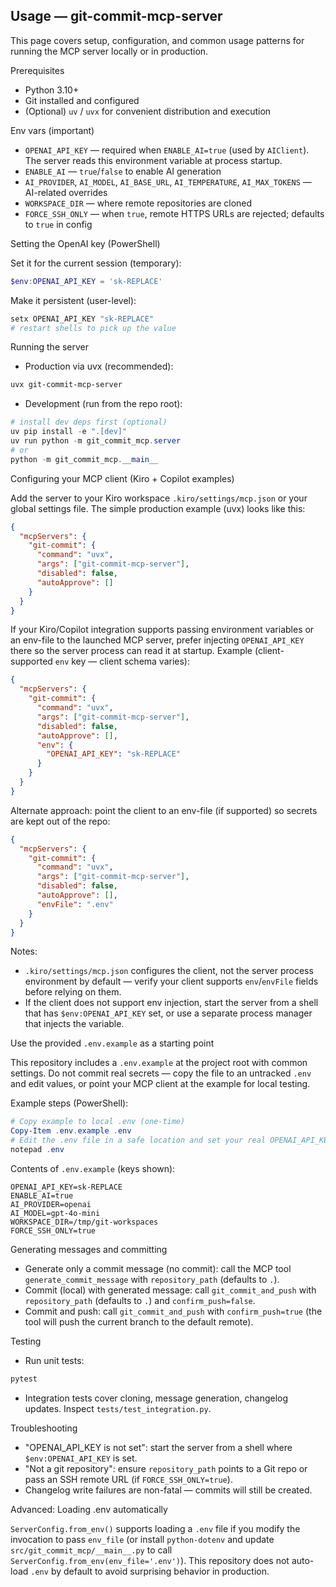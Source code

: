 ## Usage — git-commit-mcp-server

This page covers setup, configuration, and common usage patterns for running the MCP server locally or in production.

Prerequisites
- Python 3.10+
- Git installed and configured
- (Optional) `uv` / `uvx` for convenient distribution and execution

Env vars (important)
- `OPENAI_API_KEY` — required when `ENABLE_AI=true` (used by `AIClient`). The server reads this environment variable at process startup.
- `ENABLE_AI` — `true`/`false` to enable AI generation
- `AI_PROVIDER`, `AI_MODEL`, `AI_BASE_URL`, `AI_TEMPERATURE`, `AI_MAX_TOKENS` — AI-related overrides
- `WORKSPACE_DIR` — where remote repositories are cloned
- `FORCE_SSH_ONLY` — when `true`, remote HTTPS URLs are rejected; defaults to `true` in config

Setting the OpenAI key (PowerShell)

Set it for the current session (temporary):

```powershell
$env:OPENAI_API_KEY = 'sk-REPLACE'
```

Make it persistent (user-level):

```powershell
setx OPENAI_API_KEY "sk-REPLACE"
# restart shells to pick up the value
```

Running the server

- Production via uvx (recommended):

```powershell
uvx git-commit-mcp-server
```

- Development (run from the repo root):

```powershell
# install dev deps first (optional)
uv pip install -e ".[dev]"
uv run python -m git_commit_mcp.server
# or
python -m git_commit_mcp.__main__
```

Configuring your MCP client (Kiro + Copilot examples)

Add the server to your Kiro workspace `.kiro/settings/mcp.json` or your global settings file. The simple production example (uvx) looks like this:

```json
{
  "mcpServers": {
    "git-commit": {
      "command": "uvx",
      "args": ["git-commit-mcp-server"],
      "disabled": false,
      "autoApprove": []
    }
  }
}
```

If your Kiro/Copilot integration supports passing environment variables or an env-file to the launched MCP server, prefer injecting `OPENAI_API_KEY` there so the server process can read it at startup. Example (client-supported `env` key — client schema varies):

```json
{
  "mcpServers": {
    "git-commit": {
      "command": "uvx",
      "args": ["git-commit-mcp-server"],
      "disabled": false,
      "autoApprove": [],
      "env": {
        "OPENAI_API_KEY": "sk-REPLACE"
      }
    }
  }
}
```

Alternate approach: point the client to an env-file (if supported) so secrets are kept out of the repo:

```json
{
  "mcpServers": {
    "git-commit": {
      "command": "uvx",
      "args": ["git-commit-mcp-server"],
      "disabled": false,
      "autoApprove": [],
      "envFile": ".env"
    }
  }
}
```

Notes:
- `.kiro/settings/mcp.json` configures the client, not the server process environment by default — verify your client supports `env`/`envFile` fields before relying on them.
- If the client does not support env injection, start the server from a shell that has `$env:OPENAI_API_KEY` set, or use a separate process manager that injects the variable.

Use the provided `.env.example` as a starting point

This repository includes a `.env.example` at the project root with common settings. Do not commit real secrets — copy the file to an untracked `.env` and edit values, or point your MCP client at the example for local testing.

Example steps (PowerShell):

```powershell
# Copy example to local .env (one-time)
Copy-Item .env.example .env
# Edit the .env file in a safe location and set your real OPENAI_API_KEY
notepad .env
```

Contents of `.env.example` (keys shown):

```
OPENAI_API_KEY=sk-REPLACE
ENABLE_AI=true
AI_PROVIDER=openai
AI_MODEL=gpt-4o-mini
WORKSPACE_DIR=/tmp/git-workspaces
FORCE_SSH_ONLY=true
```

Generating messages and committing

- Generate only a commit message (no commit): call the MCP tool `generate_commit_message` with `repository_path` (defaults to `.`).
- Commit (local) with generated message: call `git_commit_and_push` with `repository_path` (defaults to `.`) and `confirm_push=false`.
- Commit and push: call `git_commit_and_push` with `confirm_push=true` (the tool will push the current branch to the default remote).

Testing

- Run unit tests:

```powershell
pytest
```

- Integration tests cover cloning, message generation, changelog updates. Inspect `tests/test_integration.py`.

Troubleshooting

- "OPENAI_API_KEY is not set": start the server from a shell where `$env:OPENAI_API_KEY` is set.
- "Not a git repository": ensure `repository_path` points to a Git repo or pass an SSH remote URL (if `FORCE_SSH_ONLY=true`).
- Changelog write failures are non-fatal — commits will still be created.

Advanced: Loading .env automatically

`ServerConfig.from_env()` supports loading a `.env` file if you modify the invocation to pass `env_file` (or install `python-dotenv` and update `src/git_commit_mcp/__main__.py` to call `ServerConfig.from_env(env_file='.env')`). This repository does not auto-load `.env` by default to avoid surprising behavior in production.
